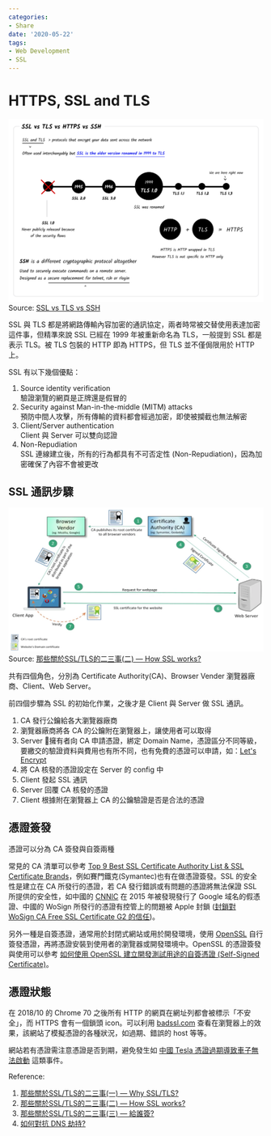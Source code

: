 ```yaml
---
categories:
- Share
date: '2020-05-22'
tags:
- Web Development
- SSL
---
```


# HTTPS, SSL and TLS

![SSL vs TLS vs HTTPS vs SSH](../../imgs/2020-05-22-https-ssl-tls/ssl-tls-https-ssh.png)
Source: [SSL vs TLS vs SSH](https://roadmap.sh/guides/ssl-tls-https-ssh)

SSL 與 TLS 都是將網路傳輸內容加密的通訊協定，兩者時常被交替使用表達加密這件事，但精準來說 SSL 已經在 1999 年被重新命名為 TLS，一般提到 SSL 都是表示 TLS。被 TLS 包裝的 HTTP 即為 HTTPS，但 TLS 並不僅侷限用於 HTTP 上。

SSL 有以下幾個優點：

1. Source identity verification  
   驗證瀏覽的網頁是正牌還是假冒的
2. Security against Man-in-the-middle (MITM) attacks  
   預防中間人攻擊，所有傳輸的資料都會經過加密，即使被攔截也無法解密
3. Client/Server authentication  
   Client 與 Server 可以雙向認證
4. Non-Repudiation  
   SSL 連線建立後，所有的行為都具有不可否定性 (Non-Repudiation)，因為加密確保了內容不會被更改

## SSL 通訊步驟

![How SSL/TLS works](../../imgs/2020-05-22-https-ssl-tls/ssl_steps.png)
Source: [那些關於SSL/TLS的二三事(二) — How SSL works?](https://medium.com/@clu1022/%E9%82%A3%E4%BA%9B%E9%97%9C%E6%96%BCssl-tls%E7%9A%84%E4%BA%8C%E4%B8%89%E4%BA%8B-%E4%BA%8C-how-ssl-works-a9d6720bdd48)

共有四個角色，分別為 Certificate Authority(CA)、Browser Vender 瀏覽器廠商、Client、Web Server。

前四個步驟為 SSL 的初始化作業，之後才是 Client 與 Server 做 SSL 通訊。

1. CA 發行公鑰給各大瀏覽器廠商
2. 瀏覽器廠商將各 CA 的公鑰附在瀏覽器上，讓使用者可以取得
3. Server 擁有者向 CA 申請憑證，綁定 Domain Name，憑證區分不同等級，要繳交的驗證資料與費用也有所不同，也有免費的憑證可以申請，如：[Let's Encrypt](https://letsencrypt.org/)
4. 將 CA 核發的憑證設定在 Server 的 config 中
5. Client 發起 SSL 通訊
6. Server 回覆 CA 核發的憑證
7. Client 根據附在瀏覽器上 CA 的公鑰驗證是否是合法的憑證

## 憑證簽發

憑證可以分為 CA 簽發與自簽兩種

常見的 CA 清單可以參考 [Top 9 Best SSL Certificate Authority List & SSL Certificate Brands](https://aboutssl.org/the-worlds-most-trusted-ssl-brands/)，例如賽門鐵克(Symantec)也有在做憑證簽發。SSL 的安全性是建立在 CA 所發行的憑證，若 CA 發行錯誤或有問題的憑證將無法保證 SSL 所提供的安全性，如中國的 [CNNIC](https://zh.wikipedia.org/wiki/%E4%B8%AD%E5%9C%8B%E4%BA%92%E8%81%AF%E7%B6%B2%E7%B5%A1%E4%BF%A1%E6%81%AF%E4%B8%AD%E5%BF%83) 在 2015 年被發現發行了 Google 域名的假憑證、中國的 WoSign 所發行的憑證有控管上的問題被 Apple 封鎖 ([封鎖對 WoSign CA Free SSL Certificate G2 的信任](https://support.apple.com/zh-tw/HT204132))。

另外一種是自簽憑證，通常用於封閉式網站或用於開發環境，使用 [OpenSSL](https://www.openssl.org/) 自行簽發憑證，再將憑證安裝到使用者的瀏覽器或開發環境中。OpenSSL 的憑證簽發與使用可以參考 [如何使用 OpenSSL 建立開發測試用途的自簽憑證 (Self-Signed Certificate)](https://blog.miniasp.com/post/2019/02/25/Creating-Self-signed-Certificate-using-OpenSSL)。

## 憑證狀態

在 2018/10 的 Chrome 70 之後所有 HTTP 的網頁在網址列都會被標示「不安全」，而 HTTPS 會有一個鎖頭 icon。可以利用 [badssl.com](https://badssl.com/) 查看在瀏覽器上的效果，該網站了模擬憑證的各種狀況，如過期、錯誤的 host 等等。

網站若有憑證需注意憑證是否到期，避免發生如 [中國 Tesla 憑證過期導致車子無法啟動](https://www.techbang.com/posts/78550-chinas-tesla-app-large-scale-on-board-resulting-in-car-owners-can-not-even-drive-or-can-only-blind-drive) 這類事件。

Reference:

1. [那些關於SSL/TLS的二三事(一) — Why SSL/TLS?](https://medium.com/@clu1022/%E9%82%A3%E4%BA%9B%E9%97%9C%E6%96%BCssl-tls%E7%9A%84%E4%BA%8C%E4%B8%89%E4%BA%8B-%E4%B8%80-why-ssl-tls-77ab5f4ba85)
2. [那些關於SSL/TLS的二三事(二) — How SSL works?](https://medium.com/@clu1022/%E9%82%A3%E4%BA%9B%E9%97%9C%E6%96%BCssl-tls%E7%9A%84%E4%BA%8C%E4%B8%89%E4%BA%8B-%E4%BA%8C-how-ssl-works-a9d6720bdd48)
3. [那些關於SSL/TLS的二三事(三) — 給誰簽?](https://medium.com/@clu1022/%E9%82%A3%E4%BA%9B%E9%97%9C%E6%96%BCssl-tls%E7%9A%84%E4%BA%8C%E4%B8%89%E4%BA%8B-%E4%B8%89-%E7%B5%A6%E8%AA%B0%E7%B0%BD-b1741f2abc03)
4. [如何對抗 DNS 劫持?](https://news.gandi.net/zh-hant/2019/07/how-to-fight-dns-hijacking/)
